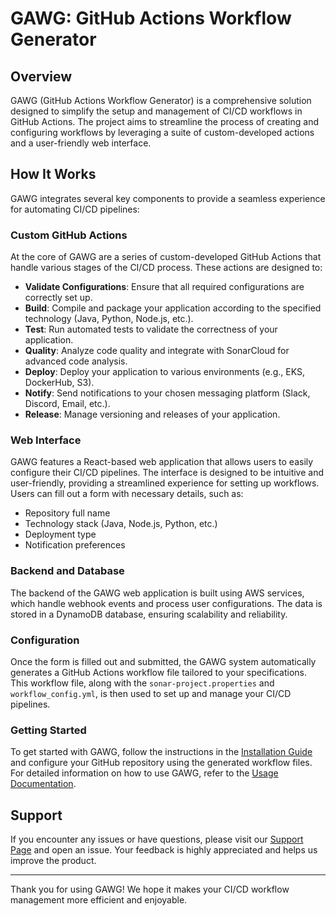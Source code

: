 # GAWG: GitHub Actions Workflow Generator

## Overview

GAWG (GitHub Actions Workflow Generator) is a comprehensive solution designed to simplify the setup and management of CI/CD workflows in GitHub Actions. The project aims to streamline the process of creating and configuring workflows by leveraging a suite of custom-developed actions and a user-friendly web interface.

## How It Works

GAWG integrates several key components to provide a seamless experience for automating CI/CD pipelines:

### Custom GitHub Actions

At the core of GAWG are a series of custom-developed GitHub Actions that handle various stages of the CI/CD process. These actions are designed to:

- **Validate Configurations**: Ensure that all required configurations are correctly set up.
- **Build**: Compile and package your application according to the specified technology (Java, Python, Node.js, etc.).
- **Test**: Run automated tests to validate the correctness of your application.
- **Quality**: Analyze code quality and integrate with SonarCloud for advanced code analysis.
- **Deploy**: Deploy your application to various environments (e.g., EKS, DockerHub, S3).
- **Notify**: Send notifications to your chosen messaging platform (Slack, Discord, Email, etc.).
- **Release**: Manage versioning and releases of your application.

### Web Interface

GAWG features a React-based web application that allows users to easily configure their CI/CD pipelines. The interface is designed to be intuitive and user-friendly, providing a streamlined experience for setting up workflows. Users can fill out a form with necessary details, such as:

- Repository full name
- Technology stack (Java, Node.js, Python, etc.)
- Deployment type
- Notification preferences

### Backend and Database

The backend of the GAWG web application is built using AWS services, which handle webhook events and process user configurations. The data is stored in a DynamoDB database, ensuring scalability and reliability.

### Configuration

Once the form is filled out and submitted, the GAWG system automatically generates a GitHub Actions workflow file tailored to your specifications. This workflow file, along with the `sonar-project.properties` and `workflow_config.yml`, is then used to set up and manage your CI/CD pipelines.

### Getting Started

To get started with GAWG, follow the instructions in the [Installation Guide](https://github.com/alvarogarciapiz/gawg/wiki/installation-guide) and configure your GitHub repository using the generated workflow files. For detailed information on how to use GAWG, refer to the [Usage Documentation](https://github.com/alvarogarciapiz/gawg/wiki/Usage-(If-you-have-filled-the-website-form)).

## Support

If you encounter any issues or have questions, please visit our [Support Page](https://github.com/alvarogarciapiz/gawg/issues) and open an issue. Your feedback is highly appreciated and helps us improve the product.

---

Thank you for using GAWG! We hope it makes your CI/CD workflow management more efficient and enjoyable.